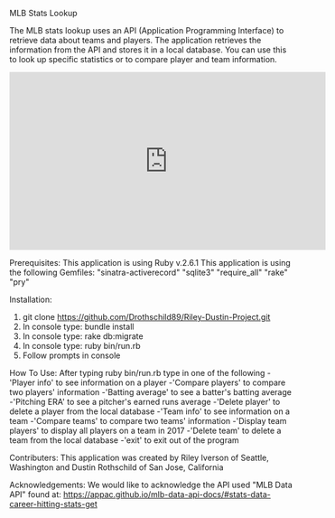  MLB Stats Lookup
 
The MLB stats lookup uses an API (Application Programming Interface) to retrieve data about teams and players. The application retrieves the information from the API and stores it in a local database. You can use this to look up specific statistics or to compare player and team information.

<iframe width="560" height="315" src="https://www.youtube.com/embed/kz5A2_9e84Q" frameborder="0" allow="accelerometer; autoplay; clipboard-write; encrypted-media; gyroscope; picture-in-picture" allowfullscreen></iframe>
 
 Prerequisites: 
 This application is using Ruby v.2.6.1
 This application is using the following Gemfiles:
 "sinatra-activerecord"
 "sqlite3"
 "require_all"
 "rake"
 "pry"
 
 Installation:
 1. git clone https://github.com/Drothschild89/Riley-Dustin-Project.git
 2. In console type: bundle install
 3. In console type: rake db:migrate
 4. In console type: ruby bin/run.rb
 5. Follow prompts in console
 
 How To Use:
  After typing ruby bin/run.rb type in one of the following
    -'Player info' to see information on a player
    -'Compare players' to compare two players' information
    -'Batting average' to see a batter's batting average
    -'Pitching ERA' to see a pitcher's earned runs average
    -'Delete player' to delete a player from the local database
    -'Team info' to see information on a team
    -'Compare teams' to compare two teams' information
    -'Display team players' to display all players on a team in 2017
    -'Delete team' to delete a team from the local database
    -'exit' to exit out of the program

  Contributers:
    This application was created by Riley Iverson of Seattle, Washington and Dustin Rothschild of San Jose, California

  Acknowledgements: 
    We would like to acknowledge the API used "MLB Data API" found at: https://appac.github.io/mlb-data-api-docs/#stats-data-career-hitting-stats-get
   
